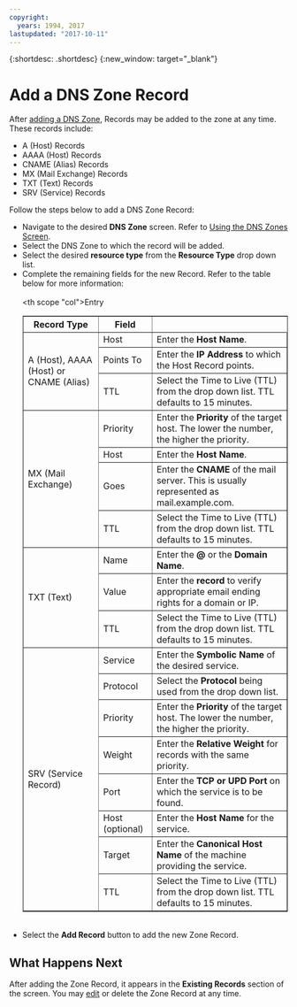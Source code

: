```yaml
---
copyright:
  years: 1994, 2017
lastupdated: "2017-10-11"
---
```


{:shortdesc: .shortdesc}
{:new_window: target="_blank"}

# Add a DNS Zone Record

After [adding a DNS Zone](add-dns-zone.html), Records may be added to the zone at any time. These records include:

* A (Host) Records
* AAAA (Host) Records
* CNAME (Alias) Records
* MX (Mail Exchange) Records
* TXT (Text) Records
* SRV (Service) Records

Follow the steps below to add a DNS Zone Record:

* Navigate to the desired **DNS Zone** screen. Refer to [Using the DNS Zones Screen](use-dns-zones-screen.html).
* Select the DNS Zone to which the record will be added.
* Select the desired **resource type** from the **Resource Type** drop down list.
* Complete the remaining fields for the new Record. Refer to the table below for more information:<br/><br/><table border="1"><tbody><tr><th scope="col">Record Type</th><th scope="col">Field</th><th scope "col">Entry</th></tr><tr><td rowspan="3">A (Host), AAAA (Host) or CNAME (Alias)</td><td>Host</td><td>Enter the <strong>Host Name</strong>.</td></tr><tr><td>Points To</td><td>Enter the <strong>IP Address</strong> to which the Host Record points.</td></tr><tr><td>TTL</td><td>Select the Time to Live (TTL) from the drop down list. TTL defaults to 15 minutes.</td></tr><tr><td rowspan="4">MX (Mail Exchange)</td><td>Priority</td><td>Enter the <strong>Priority</strong> of the target host. The lower the number, the higher the priority.</td></tr><tr><td>Host</td><td>Enter the <strong>Host Name</strong>.</td></tr><tr><td>Goes</td><td>Enter the <strong>CNAME</strong> of the mail server. This is usually represented as mail.example.com.</td></tr><tr><td>TTL</td><td>Select the Time to Live (TTL) from the drop down list. TTL defaults to 15 minutes.</td></tr><tr><td rowspan="3">TXT (Text)</td><td>Name</td><td>Enter the <strong>@</strong> or the <strong>Domain Name</strong>.</td></tr><tr><td>Value</td><td>Enter the <strong>record</strong> to verify appropriate email ending rights for a domain or IP.</td></tr><tr><td>TTL</td><td>Select the Time to Live (TTL) from the drop down list. TTL defaults to 15 minutes.</td></tr><tr><td rowspan="8">SRV (Service Record)</td><td>Service</td><td>Enter the <strong>Symbolic Name</strong> of the desired service.</td></tr><tr><td>Protocol</td><td>Select the <strong>Protocol</strong> being used from the drop down list.</td></tr><tr><td>Priority</td><td>Enter the <strong>Priority</strong> of the target host. The lower the number, the higher the priority.</td></tr><tr><td>Weight</td><td>Enter the <strong>Relative Weight</strong> for records with the same priority.</td></tr><tr><td>Port</td><td>Enter the <strong>TCP or UPD Port</strong> on which the service is to be found.</td></tr><tr><td>Host (optional)</td><td>Enter the <strong>Host Name</strong> for the service.</td></tr><tr><td>Target</td><td>Enter the <strong>Canonical Host Name</strong> of the machine providing the service.</td></tr><tr><td>TTL</td><td>Select the Time to Live (TTL) from the drop down list. TTL defaults to 15 minutes.</td></tr></tbody></table><br/>
* Select the **Add Record** button to add the new Zone Record.

## What Happens Next

After adding the Zone Record, it appears in the **Existing Records** section of the screen. You may [edit](edit-dns-zone-record.html) or delete the Zone Record at any time.
